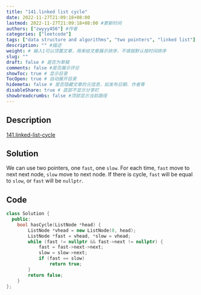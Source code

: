 ```yaml
---
title: "141.linked list cycle"
date: 2022-11-27T21:09:18+08:00
lastmod: 2022-11-27T21:09:18+08:00 #更新时间
authors: ["zwyyy456"] #作者
categories: ["leetcode"]
tags: ["data structure and algorithms", "two pointers", "linked list"]
description: "" #描述
weight: # 输入1可以顶置文章，用来给文章展示排序，不填就默认按时间排序
slug: ""
draft: false # 是否为草稿
comments: false #是否展示评论
showToc: true # 显示目录
TocOpen: true # 自动展开目录
hidemeta: false # 是否隐藏文章的元信息，如发布日期、作者等
disableShare: true # 底部不显示分享栏
showbreadcrumbs: false #顶部显示当前路径
---
```

## Description
[141.linked-list-cycle](https://leetcode.com/problems/linked-list-cycle/)

## Solution
We can use two pointers, one `fast`, one `slow`. For each time, `fast` move to next next node, `slow` move to next node. If there is cycle, `fast` will be equal to `slow`, or `fast` will be `nullptr`.

## Code
```cpp
class Solution {
  public:
    bool hasCycle(ListNode *head) {
        ListNode *vhead = new ListNode(0, head);
        ListNode *fast = vhead, *slow = vhead;
        while (fast != nullptr && fast->next != nullptr) {
            fast = fast->next->next;
            slow = slow->next;
            if (fast == slow)
                return true;
        }
        return false;
    }
};
```

